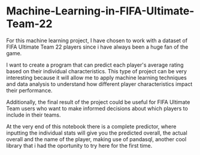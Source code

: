 # Machine-Learning-in-FIFA-Ultimate-Team-22

For this machine learning project, I have chosen to work with a dataset of FIFA Ultimate Team 22 players since i have always been a huge fan of the game.

I want to create a program that can predict each player's average rating based on their individual characteristics. This type of project can be very interesting because it will allow me to apply machine learning techniques and data analysis to understand how different player characteristics impact their performance.

Additionally, the final result of the project could be useful for FIFA Ultimate Team users who want to make informed decisions about which players to include in their teams.

At the very end of this notebook there is a complete predictor, where inputting the individual stats will give you the predicted overall, the actual overall and the name of the player, making use of pandasql, another cool library that i had the oportunity to try here for the first time.
